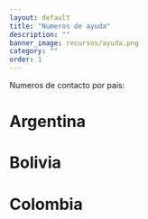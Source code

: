 ```yaml
---
layout: default
title: "Numeros de ayuda"
description: ""
banner_image: recursos/ayuda.png
category: ""
order: 1
---
```


Numeros de contacto por pais:

# Argentina

# Bolivia

# Colombia